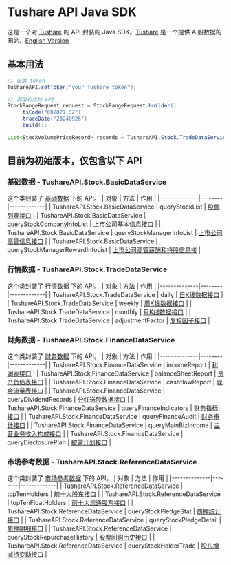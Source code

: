 # Tushare API Java SDK
这是一个对 [Tushare](https://tushare.pro/) 的 API 封装的 Java SDK。[Tushare](https://tushare.pro/) 是一个提供 A 股数据的网站。[English Version](./README_EN.md)

## 基本用法
```java
// 设置 token
TushareAPI.setToken("your Tushare token");

// 调用对应的 API
StockRangeRequest request = StockRangeRequest.builder()
    .tsCode("002027.SZ")
    .tradeDate("20240926")
    .build();

List<StockVolumePriceRecord> records = TushareAPI.Stock.TradeDataService.daily(request);
```

## 目前为初始版本，仅包含以下 API
### 基础数据 - TushareAPI.Stock.BasicDataService
这个类封装了 [基础数据](https://tushare.pro/document/2?doc_id=24) 下的 API。
| 对象 | 方法 | 作用 |
|--------------|--------|-------------|
| TushareAPI.Stock.BasicDataService | queryStockList | [股票列表接口](https://tushare.pro/document/2?doc_id=25) |
| TushareAPI.Stock.BasicDataService | queryStockCompanyInfoList | [上市公司基本信息接口](https://tushare.pro/document/2?doc_id=112) |
| TushareAPI.Stock.BasicDataService | queryStockManagerInfoList | [上市公司高管信息接口](https://tushare.pro/document/2?doc_id=193) |
| TushareAPI.Stock.BasicDataService | queryStockManagerRewardInfoList | [上市公司高管薪酬和持股信息接](https://tushare.pro/document/2?doc_id=194) |

### 行情数据 - TushareAPI.Stock.TradeDataService
这个类封装了 [行情数据](https://tushare.pro/document/2?doc_id=15) 下的 API。
| 对象 | 方法 | 作用 |
|--------------|--------|-------------|
| TushareAPI.Stock.TradeDataService | daily | [日K线数据接口](https://tushare.pro/document/2?doc_id=27) |
| TushareAPI.Stock.TradeDataService | weekly | [周K线数据接口](https://tushare.pro/document/2?doc_id=144) |
| TushareAPI.Stock.TradeDataService | monthly | [月K线数据接口](https://tushare.pro/document/2?doc_id=145) |
| TushareAPI.Stock.TradeDataService | adjustmentFactor | [复权因子接口](https://tushare.pro/document/2?doc_id=28) |

### 财务数据 - TushareAPI.Stock.FinanceDataService
这个类封装了 [财务数据](https://tushare.pro/document/2?doc_id=16) 下的 API。
| 对象 | 方法 | 作用 |
|--------------|--------|-------------|
| TushareAPI.Stock.FinanceDataService | incomeReport | [利润表接口](https://tushare.pro/document/2?doc_id=33) |
| TushareAPI.Stock.FinanceDataService | balanceSheetReport | [资产负债表接口](https://tushare.pro/document/2?doc_id=36) |
| TushareAPI.Stock.FinanceDataService | cashflowReport | [现金流量表接口](https://tushare.pro/document/2?doc_id=44) |
| TushareAPI.Stock.FinanceDataService | queryDividendRecords | [分红送股数据接口](https://tushare.pro/document/2?doc_id=103) |
| TushareAPI.Stock.FinanceDataService | queryFinanceIndicators | [财务指标接口](https://tushare.pro/document/2?doc_id=79) |
| TushareAPI.Stock.FinanceDataService | queryFinanceAudit | [财务审计接口](https://tushare.pro/document/2?doc_id=80) |
| TushareAPI.Stock.FinanceDataService | queryMainBizIncome | [主营业务收入构成接口](https://tushare.pro/document/2?doc_id=81) |
| TushareAPI.Stock.FinanceDataService | queryDisclosurePlan | [披露计划接口](https://tushare.pro/document/2?doc_id=162) |

### 市场参考数据 - TushareAPI.Stock.ReferenceDataService
这个类封装了 [市场参考数据](https://tushare.pro/document/2?doc_id=17) 下的 API。
| 对象 | 方法 | 作用 |
|--------------|--------|-------------|
| TushareAPI.Stock.ReferenceDataService | topTenHolders | [前十大股东接口](https://tushare.pro/document/2?doc_id=61) |
| TushareAPI.Stock.ReferenceDataService | topTenFloatHolders | [前十大流通股东接口](https://tushare.pro/document/2?doc_id=62) |
| TushareAPI.Stock.ReferenceDataService | queryStockPledgeStat | [质押统计接口](https://tushare.pro/document/2?doc_id=110) |
| TushareAPI.Stock.ReferenceDataService | queryStockPledgeDetail | [质押明细接口](https://tushare.pro/document/2?doc_id=111) |
| TushareAPI.Stock.ReferenceDataService | queryStockRepurchaseHistory | [股票回购历史接口](https://tushare.pro/document/2?doc_id=124) |
| TushareAPI.Stock.ReferenceDataService | queryStockHolderTrade | [股东增减持变动接口](https://tushare.pro/document/2?doc_id=175) |
